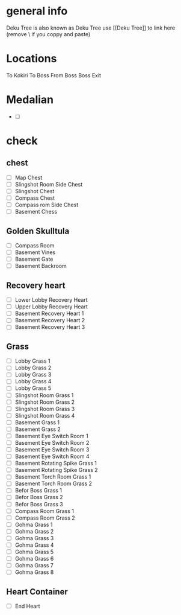 # general info 
Deku Tree is also known as Deku Tree use \[\[Deku Tree]] to link here (remove \\ if you coppy and paste)

# Locations
To Kokiri
To Boss
From Boss
Boss Exit
# Medalian
- [ ] 
# check
## chest
- [ ] Map Chest
- [ ] Slingshot Room Side Chest
- [ ] Slingshot Chest
- [ ] Compass Chest
- [ ] Compass rom Side Chest
- [ ] Basement Chess
## Golden Skulltula
- [ ] Compass Room
- [ ] Basement Vines
- [ ] Basement Gate
- [ ] Basement Backroom
## Recovery heart
- [ ] Lower Lobby Recovery Heart
- [ ] Upper Lobby Recovery Heart
- [ ] Basement Recovery Heart 1
- [ ] Basement Recovery Heart 2
- [ ] Basement Recovery Heart 3
## Grass
- [ ] Lobby Grass 1
- [ ] Lobby Grass 2
- [ ] Lobby Grass 3
- [ ] Lobby Grass 4
- [ ] Lobby Grass 5
- [ ] Slingshot Room Grass 1
- [ ] Slingshot Room Grass 2
- [ ] Slingshot Room Grass 3
- [ ] Slingshot Room Grass 4
- [ ] Basement Grass 1
- [ ] Basement Grass 2
- [ ] Basement Eye Switch Room 1
- [ ] Basement Eye Switch Room 2
- [ ] Basement Eye Switch Room 3
- [ ] Basement Eye Switch Room 4
- [ ] Basement Rotating Spike Grass 1
- [ ] Basement Rotating Spike Grass 2
- [ ] Basement Torch Room Grass 1
- [ ] Basement Torch Room Grass 2
- [ ] Befor Boss Grass 1
- [ ] Befor Boss Grass 2
- [ ] Befor Boss Grass 3
- [ ] Compass Room Grass 1
- [ ] Compass Room Grass 2
- [ ] Gohma Grass 1
- [ ] Gohma Grass 2
- [ ] Gohma Grass 3
- [ ] Gohma Grass 4
- [ ] Gohma Grass 5
- [ ] Gohma Grass 6
- [ ] Gohma Grass 7
- [ ] Gohma Grass 8
## Heart Container
- [ ] End Heart